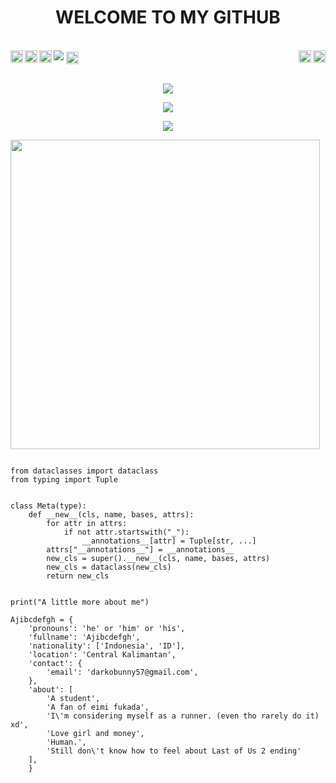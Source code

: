 <h1 align="center"><b>WELCOME TO MY GITHUB </b></h1><br>
<img src="https://telegra.ph/file/ab676ff9e9e4068bcc1f5.jpg" />
<a href="https://www.youtube.com">
  <img align="right" alt="Ajibcdefgh Youtube Channel" width="20px" src="https://cdn.jsdelivr.net/npm/simple-icons@v3/icons/youtube.svg" />
</a>
<a href="https://pinterest.com">
  <img align="right" alt="Ajibcdefgh Pinterest" width="20px" src="https://cdn.jsdelivr.net/npm/simple-icons@v3/icons/pinterest.svg" />
</a>
<a href="https://t.me/abcdefvvck">
  <img align="left" alt="Ajibcdefgh Telegram" width="20px" src="https://cdn.jsdelivr.net/npm/simple-icons@v3/icons/telegram.svg" />
</a>
<a href="https://twitter.com">
  <img align="left" alt="Ajibcdefgh Twitter" width="20px" src="https://cdn.jsdelivr.net/npm/simple-icons@v3/icons/twitter.svg" />
</a>
<a href="https://www.instagram.com/">
  <img align="left" alt="Ajibcdefgh Instagram" width="20px" src="https://cdn.jsdelivr.net/npm/simple-icons@v3/icons/instagram.svg" />
</a>
<a href="https://www.facebook.com">
  <img align="center" alt="Ajibcdefgh Facebook" width="20px" src="https://cdn.jsdelivr.net/npm/simple-icons@v3/icons/facebook.svg" />
</a>
<br>
<br><p align="center"><a href="https://github.com/Ajibcdefgh"><img src="https://img.shields.io/badge/dynamic/json?logo=github&label=GitHub+Followers&labelColor=282c34&color=181717&query=%24.data.totalSubs&url=https%3A%2F%2Fapi.spencerwoo.com%2Fsubstats%2F%3Fsource%3Dgithub%26queryKey%3DAjibcdefgh&longCache=true"></a></p>
<p align="center"><a href="https://github.com/Ajibcdefgh"><img src="https://github-readme-stats.vercel.app/api?username=Ajibcdefgh&show_icons=true&theme=radical"></a></p>
<p align="center"><a href="https://github.com/Ajibcdefgh"><img src="https://github-readme-stats.vercel.app/api/top-langs/?username=Ajibcdefgh&theme=radical&layout=compact"></a></p>
<img src="https://camo.githubusercontent.com/992babdffd8c74a1502de375fbdf7e4d54773242/68747470733a2f2f6d656469612e67697068792e636f6d2f6d656469612f53576f536b4e36447854737a71494b4571762f67697068792e676966" width="495px">

```python3

from dataclasses import dataclass
from typing import Tuple


class Meta(type):
    def __new__(cls, name, bases, attrs):
        for attr in attrs:
            if not attr.startswith("_"):
                __annotations__[attr] = Tuple[str, ...]
        attrs["__annotations__"] = __annotations__
        new_cls = super().__new__(cls, name, bases, attrs)
        new_cls = dataclass(new_cls)
        return new_cls


print("A little more about me")

Ajibcdefgh = {
    'pronouns': 'he' or 'him' or 'his',
    'fullname': 'Ajibcdefgh',
    'nationality': ['Indonesia', 'ID'],
    'location': 'Central Kalimantan',
    'contact': {
        'email': 'darkobunny57@gmail.com',
    },
    'about': [
        'A student',
        'A fan of eimi fukada',
        'I\'m considering myself as a runner. (even tho rarely do it) xd',
        'Love girl and money',
        'Human.',
        'Still don\'t know how to feel about Last of Us 2 ending'
    ],
    }
```


